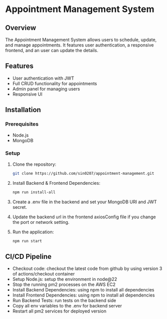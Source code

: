 # Appointment Management System

## Overview

The Appointment Management System allows users to schedule, update, and manage appointments. It features user authentication, a responsive frontend, and an user can update the details.

## Features

- User authentication with JWT
- Full CRUD functionality for appointments
- Admin panel for managing users
- Responsive UI

## Installation

### Prerequisites

- Node.js
- MongoDB

### Setup

1. Clone the repository:
   ```bash
   git clone https://github.com/sin0207/appointment-management.git
   ```

2. Install Backend & Frontend Dependencies:
    ```bash
    npm run install-all
    ```

3. Create a .env file in the backend and set your MongoDB URI and JWT secret.

4. Update the backend url in the frontend axiosConfig file if you change the port or network setting.

5. Run the application:
    ```bash
    npm run start
    ```
## CI/CD Pipeline

-	Checkout code: checkout the latest code from github by using version 3 of actions/checkout container
-	Setup Node.js: setup the environment in node@22
-	Stop the running pm2 processes on the AWS EC2
-	Install Backend Dependencies: using npm to install all dependencies
-	Install Frontend Dependencies: using npm to install all dependencies
-	Run Backend Tests: run tests on the backend side
-	Copy all env variables to the .env for backend server
-	Restart all pm2 services for deployed version
